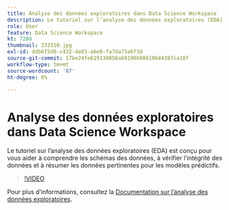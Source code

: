```yaml
---
title: Analyse des données exploratoires dans Data Science Workspace
description: Le tutoriel sur l’analyse des données exploratoires (EDA) est conçu pour vous aider à découvrir des schémas dans les données, à vérifier la cohérence des données et à résumer les données pertinentes pour les modèles prédictifs.
role: User
feature: Data Science Workspace
kt: 7288
thumbnail: 333310.jpg
exl-id: ddb6f5d8-c432-4e03-a6e0-fa7da73a6f3d
source-git-commit: 17be24fe619139056a69190b98610644387ca18f
workflow-type: tm+mt
source-wordcount: '87'
ht-degree: 0%

---
```


# Analyse des données exploratoires dans Data Science Workspace

Le tutoriel sur l’analyse des données exploratoires (EDA) est conçu pour vous aider à comprendre les schémas des données, à vérifier l’intégrité des données et à résumer les données pertinentes pour les modèles prédictifs.

>[!VIDEO](https://video.tv.adobe.com/v/333310)

Pour plus d’informations, consultez la [Documentation sur l’analyse des données exploratoires](https://experienceleague.adobe.com/docs/experience-platform/data-science-workspace/jupyterlab/eda-notebook.html?lang=en).

